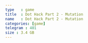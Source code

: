 ```yaml
---
type   : game
title  : Dot Hack Part 2 - Mutation
name   : Dot Hack Part 2 - Mutation
categories: [game]
telegram : 401
size : 3.4 GB
---
```



